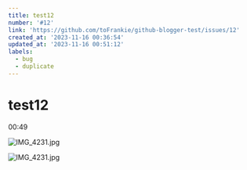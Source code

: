 ```yaml
---
title: test12
number: '#12'
link: 'https://github.com/toFrankie/github-blogger-test/issues/12'
created_at: '2023-11-16 00:36:54'
updated_at: '2023-11-16 00:51:12'
labels:
  - bug
  - duplicate
---
```

# test12

00:49

![IMG_4231.jpg](https://cdn.jsdelivr.net/gh/toFrankie/github-blogger-test/images/2023/10/1700066208357.jpg)


![IMG_4231.jpg](https://cdn.jsdelivr.net/gh/toFrankie/github-blogger-test/images/2023/10/1700066984041.jpg)
